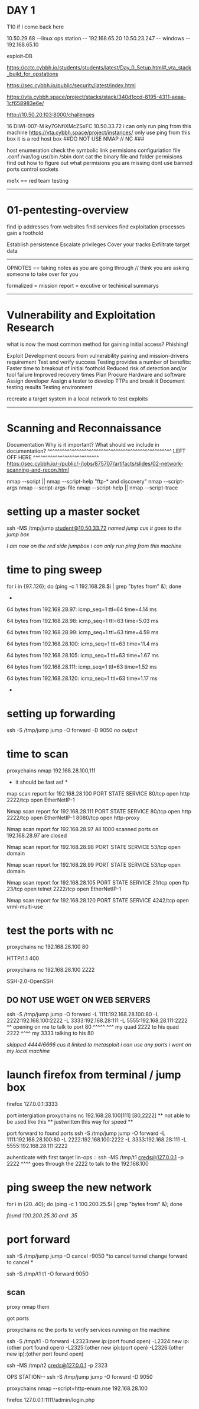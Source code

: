 # DAY 1 #

T10 if I come back here

10.50.29.68 --linux ops station -- 192.168.65.20
10.50.23.247 -- windows -- 192.168.65.10

exploit-DB 

https://cctc.cybbh.io/students/students/latest/Day_0_Setup.html#_vta_stack_build_for_opstations

https://sec.cybbh.io/public/security/latest/index.html

https://vta.cybbh.space/project/stacks/stack/340d1ccd-8195-4311-aeaa-1cf658983e6e/

http://10.50.20.103:8000/challenges


16	DIWI-007-M	ky7GNfiXMcZSxFC	10.50.33.72   i can only run ping from this machine    https://vta.cybbh.space/project/instances/
only use ping from this box 
it is a red host box ##DO NOT USE NMAP // NC ###

host enumeration 
check the symbolic link permisions
configuriation file .conf /var/log usr/bin /sbin dont cat the binary 
file and folder permisions 
find out how to figure out what permisions you are missing
dont use banned ports 
control sockets 

mefx == red team testing 
___________________________________________________________________________________________________________________________________________________________________________________________

# 01-pentesting-overview #

find ip addresses from websites 
find services 
find exploitation processes 
gain a foothold 


Establish persistence
Escalate privileges
Cover your tracks
Exfiltrate target data

------------------------------------------------------------------------------------------------------------------------------------------------------------------------------------------

OPNOTES == taking notes as you are going through // think you are asking someone to take over for you 

formalized = mission report = excutive or techinical summarys 

-----------------------------------------------------------------------------------------------------------------------------------------------------------------------------------------

# Vulnerability and Exploitation Research #

what is now the most common method for gaining initial access?
Phishing!

Exploit Development occurs from vulnerability pairing and mission-drivens requirement
Test and verify success
Testing provides a number of benefits:
Faster time to breakout of initial foothold
Reduced risk of detection and/or tool failure
Improved recovery times
Plan
Procure Hardware and software
Assign developer
Assign a tester to develop TTPs and break it
Document testing results
Testing environment

recreate a target system in a local network to test exploits 

------------------------------------------------------------------

# Scanning and Reconnaissance #


Documentation
Why is it important?
What should we include in documentation?
^^^^^^^^^^^^^^^^^^^^^^^^^^^^^^^^^^^^^^^^^^^^^^^^^^^ LEFT OFF HERE ^^^^^^^^^^^^^^^^^^^^^^^^^^^ https://sec.cybbh.io/-/public/-/jobs/875707/artifacts/slides/02-network-scanning-and-recon.html



nmap --script <filename>|<category>|<directory>
nmap --script-help "ftp-* and discovery"
nmap --script-args <args>
nmap --script-args-file <filename>
nmap --script-help <filename>|<category>|<directory>
nmap --script-trace


# setting up a master socket #

ssh -MS /tmp/jump student@10.50.33.72 *named jump cus it goes to the jump box* 

*I am now on the red side jumpbox i can only run ping from this machine*

# time to ping sweep

for i in {97..126}; do (ping -c 1 192.168.28.$i | grep "bytes from" &); done

-
64 bytes from 192.168.28.97: icmp_seq=1 ttl=64 time=4.14 ms

64 bytes from 192.168.28.98: icmp_seq=1 ttl=63 time=5.03 ms

64 bytes from 192.168.28.99: icmp_seq=1 ttl=63 time=4.59 ms

64 bytes from 192.168.28.100: icmp_seq=1 ttl=63 time=11.4 ms

64 bytes from 192.168.28.105: icmp_seq=1 ttl=63 time=1.67 ms

64 bytes from 192.168.28.111: icmp_seq=1 ttl=63 time=1.52 ms

64 bytes from 192.168.28.120: icmp_seq=1 ttl=63 time=1.17 ms

-

# setting up forwarding  

ssh -S /tmp/jump jump -O forward -D 9050 *no output*

# time to scan 

proxychains nmap 192.168.28.100,111
* it should be fast asf *
  
map scan report for 192.168.28.100
PORT     STATE SERVICE
80/tcp   open  http
2222/tcp open  EtherNetIP-1

Nmap scan report for 192.168.28.111
PORT     STATE SERVICE
80/tcp   open  http
2222/tcp open  EtherNetIP-1
8080/tcp open  http-proxy

Nmap scan report for 192.168.28.97
All 1000 scanned ports on 192.168.28.97 are closed

Nmap scan report for 192.168.28.98
PORT   STATE SERVICE
53/tcp open  domain

Nmap scan report for 192.168.28.99
PORT   STATE SERVICE
53/tcp open  domain

Nmap scan report for 192.168.28.105
PORT     STATE SERVICE
21/tcp   open  ftp
23/tcp   open  telnet
2222/tcp open  EtherNetIP-1

Nmap scan report for 192.168.28.120
PORT     STATE SERVICE
4242/tcp open  vrml-multi-use



# test the ports with nc #

 proxychains nc 192.168.28.100 80

 HTTP/1.1 400 

 proxychains nc 192.168.28.100 2222

SSH-2.0-OpenSSH
 
## DO NOT USE WGET ON WEB SERVERS ##


ssh -S /tmp/jump jump -O forward  -L 1111:192.168.28.100:80 -L 2222:192.168.100:2222 -L 3333:192.168.28:111 -L 5555:192.168.28.111:2222
                            ^^ opening on me to talk to port 80 ^^^^^                               ^^^
                                                                      my quad 2222 to his quad 2222   ^^^^
                                                                                                          my 3333 talking to his 80 

*skipped 4444/6666 cus it linked to metasploit*
*i can use any ports i want on my local machine*


# launch firefox from terminal / jump box #
firefox
127.0.0.1:3333 



port intergiation 
proxychains nc 192.168.28.100[111] [80,2222] ** not able to be used like this ** justwritten this way for speed **

port forward to found ports 
ssh -S /tmp/jump jump -O forward  -L 1111:192.168.28.100:80 -L 2222:192.168.100:2222 -L 3333:192.168.28:111 -L 5555:192.168.28.111:2222

auhenticate with first target 
lin-ops :: ssh -MS /tmp/t1 creds@127.0.0.1 -p 2222
                                                ^^^^ goes through the 2222 to talk to the 192.168.100

# ping sweep the new network

for i in {20..40}; do (ping -c 1 100.200.25.$i | grep "bytes from" &); done

*found 100.200.25.30 and .35*

# port forward 



ssh -S /tmp/jump jump -O cancel -9050  *to cancel tunnel change forward to cancel *

ssh -S /tmp/t1 t1 -O forward 9050 

## scan 
proxy nmap them 

got ports 

proxychains nc the ports to verify services running on the machine 

ssh -S /tmp/t1 -O forward -L2323:new ip:(port found open) -L2324:new ip:(other port found open) -L2325:(other new ip):(port open) -L2326:(other new ip):(other port found open)

ssh -MS /tmp/t2 creds@127.0.0.1 -p 2323



OPS STATION--
ssh -S /tmp/jump jump -O forward -D 9050

proxychains nmap --script=http-enum.nse 192.168.28.100

firefox 
127.0.0.1:1111/admin/login.php







